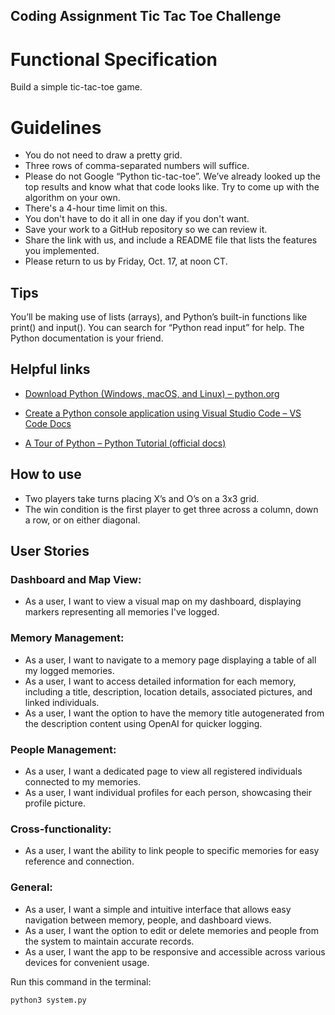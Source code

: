 ##  Coding Assignment Tic Tac Toe Challenge


# Functional Specification
Build a simple tic-tac-toe game.


# Guidelines
* You do not need to draw a pretty grid. 
* Three rows of comma-separated numbers will suffice.
* Please do not Google “Python tic-tac-toe”. We’ve already looked up the top results and know what that code looks like. Try to come up with the algorithm on your own.
* There's a 4-hour time limit on this. 
* You don't have to do it all in one day if you don't want.
* Save your work to a GitHub repository so we can review it.
*  Share the link with us, and include a README file that lists the features you implemented.
* Please return to us by Friday, Oct. 17, at noon CT.

## Tips
You’ll be making use of lists (arrays), and Python’s built-in functions like print() and input().
You can search for “Python read input” for help.
The Python documentation is your friend.

## Helpful links
* [Download Python (Windows, macOS, and Linux) – python.org](https://www.python.org/downloads/)

* [Create a Python console application using Visual Studio Code – VS Code Docs](https://code.visualstudio.com/docs/python/python-tutorial)

* [A Tour of Python – Python Tutorial (official docs)](https://docs.python.org/3/tutorial/)

## How to use
* Two players take turns placing X’s and O’s on a 3x3 grid.
* The win condition is the first player to get three across a column, down a row, or on either diagonal.

## User Stories
### Dashboard and Map View:
- As a user, I want to view a visual map on my dashboard, displaying markers representing all memories I've logged.
### Memory Management:
- As a user, I want to navigate to a memory page displaying a table of all my logged memories.
- As a user, I want to access detailed information for each memory, including a title, description, location details, associated pictures, and linked individuals.
- As a user, I want the option to have the memory title autogenerated from the description content using OpenAI for quicker logging.
### People Management:
- As a user, I want a dedicated page to view all registered individuals connected to my memories.
- As a user, I want individual profiles for each person, showcasing their profile picture.
### Cross-functionality:
- As a user, I want the ability to link people to specific memories for easy reference and connection.
### General:
- As a user, I want a simple and intuitive interface that allows easy navigation between memory, people, and dashboard views.
- As a user, I want the option to edit or delete memories and people from the system to maintain accurate records.
- As a user, I want the app to be responsive and accessible across various devices for convenient usage.


Run this command in the terminal:

```bash
python3 system.py
```
